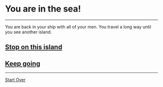 # You are in the sea!
---
You are back in your ship with all of your men. You travel a long way until you see another island.
## [Stop on this island](back-at-ithaca.md)
## [Keep going](siren.md)
---
[Start Over](../ithaca.md)
